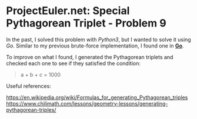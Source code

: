 # ProjectEuler.net: Special Pythagorean Triplet - Problem 9

In the past, I solved this problem with *Python3*, but I wanted to solve it using *Go*. Similar to my previous brute-force implementation, I found one in [**Go**](https://github.com/jmoiron/euler.go/blob/master/009.go).

To improve on what I found, I generated the Pythagorean triplets and checked each one to see if they satisfied the condition:
> a + b + c = 1000


<!-- Hi there :) -->

Useful references:

https://en.wikipedia.org/wiki/Formulas_for_generating_Pythagorean_triples
https://www.chilimath.com/lessons/geometry-lessons/generating-pythagorean-triples/